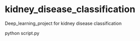 # kidney_disease_classification
Deep_learning_project for kidney disease classification








python script.py

